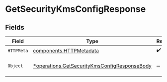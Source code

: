 # GetSecurityKmsConfigResponse


## Fields

| Field                                                                                                       | Type                                                                                                        | Required                                                                                                    | Description                                                                                                 |
| ----------------------------------------------------------------------------------------------------------- | ----------------------------------------------------------------------------------------------------------- | ----------------------------------------------------------------------------------------------------------- | ----------------------------------------------------------------------------------------------------------- |
| `HTTPMeta`                                                                                                  | [components.HTTPMetadata](../../models/components/httpmetadata.md)                                          | :heavy_check_mark:                                                                                          | N/A                                                                                                         |
| `Object`                                                                                                    | [*operations.GetSecurityKmsConfigResponseBody](../../models/operations/getsecuritykmsconfigresponsebody.md) | :heavy_minus_sign:                                                                                          | a list of KMSProviderConfig objects                                                                         |